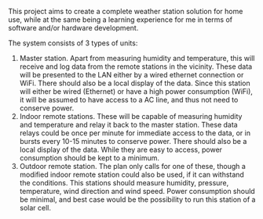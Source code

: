 This project aims to create a complete weather station solution for home use, while at the same being a learning experience for me in terms of software and/or hardware development.

The system consists of 3 types of units:
1. Master station. Apart from measuring humidity and temperature, this will receive and log data from the remote stations in the vicinity. These data will be presented to the LAN either by a wired ethernet connection or WiFi. There should also be a local display of the data. Since this station will either be wired (Ethernet) or have a high power consumption (WiFi), it will be assumed to have access to a AC line, and thus not need to conserve power.
2. Indoor remote stations. These will be capable of measuring humidity and temperature and relay it back to the master station. These data relays could be once per minute for immediate access to the data, or in bursts every 10-15 minutes to conserve power. There should also be a local display of the data. While they are easy to access, power consumption should be kept to a minimum.
3. Outdoor remote station. The plan only calls for one of these, though a modified indoor remote station could also be used, if it can withstand the conditions. This stations should measure humidity, pressure, temperature, wind direction and wind speed. Power consumption should be minimal, and best case would be the possibility to run this station of a solar cell.
